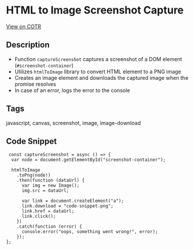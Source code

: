 # HTML to Image Screenshot Capture

[View on COTR](https://cotr.dev/snippet/340)

## Description
- Function `captureScreenshot` captures a screenshot of a DOM element (`#screenshot-container`)
- Utilizes `htmlToImage` library to convert HTML element to a PNG image
- Creates an image element and downloads the captured image when the promise resolves
- In case of an error, logs the error to the console

## Tags
javascript, canvas, screenshot, image, image-download

## Code Snippet
```
 const captureScreenshot = async () => {
  var node = document.getElementById("screenshot-container");

  htmlToImage
    .toPng(node!)
    .then(function (dataUrl) {
      var img = new Image();
      img.src = dataUrl;

      var link = document.createElement("a");
      link.download = "code-snippet.png";
      link.href = dataUrl;
      link.click();
    })
    .catch(function (error) {
      console.error("oops, something went wrong!", error);
    });
};
```
